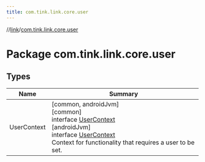 ```yaml
---
title: com.tink.link.core.user
---
```

//[link](../../index.html)/[com.tink.link.core.user](index.html)



# Package com.tink.link.core.user



## Types


| Name | Summary |
|---|---|
| UserContext | [common, androidJvm]<br>[common]<br>interface [UserContext]([common]-user-context/index.html)<br>[androidJvm]<br>interface [UserContext]([android-jvm]-user-context/index.html)<br>Context for functionality that requires a user to be set. |

